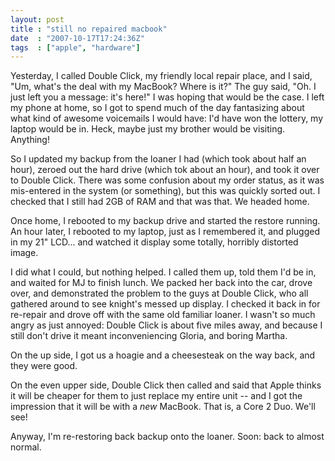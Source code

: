 ```yaml
---
layout: post
title : "still no repaired macbook"
date  : "2007-10-17T17:24:36Z"
tags  : ["apple", "hardware"]
---
```

Yesterday, I called Double Click, my friendly local repair place, and I said, "Um, what's the deal with my MacBook?  Where is it?"  The guy said, "Oh.  I just left you a message: it's here!"  I was hoping that would be the case.  I left my phone at home, so I got to spend much of the day fantasizing about what kind of awesome voicemails I would have: I'd have won the lottery, my laptop would be in.  Heck, maybe just my brother would be visiting.  Anything!

So I updated my backup from the loaner I had (which took about half an hour), zeroed out the hard drive (which tok about an hour), and took it over to Double Click.  There was some confusion about my order status, as it was mis-entered in the system (or something), but this was quickly sorted out.  I checked that I still had 2GB of RAM and that was that.  We headed home.

Once home, I rebooted to my backup drive and started the restore running.  An hour later, I rebooted to my laptop, just as I remembered it, and plugged in my 21" LCD... and watched it display some totally, horribly distorted image.

I did what I could, but nothing helped.  I called them up, told them I'd be in, and waited for MJ to finish lunch.  We packed her back into the car, drove over, and demonstrated the problem to the guys at Double Click, who all gathered around to see knight's messed up display.  I checked it back in for re-repair and drove off with the same old familiar loaner.  I wasn't so much angry as just annoyed: Double Click is about five miles away, and because I still don't drive it meant inconveniencing Gloria, and boring Martha.

On the up side, I got us a hoagie and a cheesesteak on the way back, and they were good.

On the even upper side, Double Click then called and said that Apple thinks it will be cheaper for them to just replace my entire unit -- and I got the impression that it will be with a *new* MacBook.  That is, a Core 2 Duo.  We'll see!

Anyway, I'm re-restoring back backup onto the loaner.  Soon: back to almost normal. 
